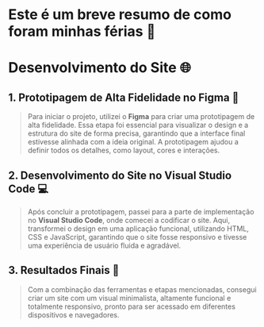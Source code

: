 # Este é um breve resumo de como foram minhas férias 🥳

# Desenvolvimento do Site 🌐

## 1. Prototipagem de Alta Fidelidade no Figma 🎨

> Para iniciar o projeto, utilizei o **Figma** para criar uma prototipagem de alta fidelidade. Essa etapa foi essencial para visualizar o design e a estrutura do site de forma precisa, garantindo que a interface final estivesse alinhada com a ideia original. A prototipagem ajudou a definir todos os detalhes, como layout, cores e interações.

## 2. Desenvolvimento do Site no Visual Studio Code 💻

> Após concluir a prototipagem, passei para a parte de implementação no **Visual Studio Code**, onde comecei a codificar o site. Aqui, transformei o design em uma aplicação funcional, utilizando HTML, CSS e JavaScript, garantindo que o site fosse responsivo e tivesse uma experiência de usuário fluida e agradável.

## 3. Resultados Finais 🚀

> Com a combinação das ferramentas e etapas mencionadas, consegui criar um site com um visual minimalista, altamente funcional e totalmente responsivo, pronto para ser acessado em diferentes dispositivos e navegadores.
